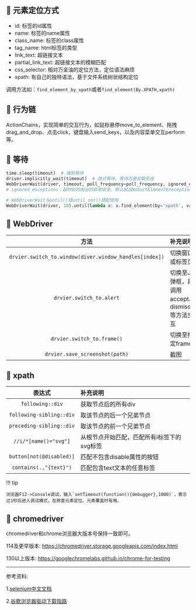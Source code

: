 ## 📌 元素定位方式

* id: 标签的id属性
* name: 标签的name属性
* class_name: 标签的class属性
* tag_name: html标签的类型
* link_text: 超链接文本
* partial_link_text: 超链接文本的模糊匹配
* css_selector: 相对万金油的定位方法，定位语法麻烦
* xpath: 有自己的独特语法，基于文件系统树状结构定位

调用方法如：`find_element_by_xpath`或者`find_element(By.XPATH,xpath)`

## 📌 行为链

ActionChains，实现简单的交互行为，如鼠标悬停move_to_element、拖拽drag_and_drop、点击click，键盘输入send_keys，以及内容菜单交互perform等。

## 📌 等待

```python
time.sleep(timeout)  # 强制等待
driver.implicitly_wait(timeout)  # 隐式等待，等待页面加载完成
WebDriverWait(driver, timeout, poll_frequency=poll_frequency, ignored_exceptions=None)  # 显式等待，等待某个元素加载完
# ignored_exceptions：超时后的抛出的异常信息，默认抛出NoSuchElementExeception异常

# WebDriverWait与until()或until_not()搭配使用
WebDriverWait(driver, 10).until(lambda x: x.find_element(by='xpath', value=value), message=f'找不到元素')
```

## 📌 WebDriver

|                           方法                           | 补充说明                           |
|:------------------------------------------------------:|:-------------------------------|
| `drvier.switch_to.window(diver.window_handles[index])` | 切换窗口或标签页                       |
|                `drvier.switch_to.alert`                | 切换至JS弹框，再调用accept、dismiss等方法交互 |
|               `drvier.switch_to.frame()`               | 切换至指定frame                     |
|             `drvier.save_screenshot(path)`             | 截图                             |

## 📌 xpath

|           表达式            | 补充说明                    |
|:------------------------:|:------------------------|
|     `following::div`     | 获取节点后的所有div             |
| `following-sibling::div` | 取该节点的后一个兄弟节点            |
| `preceding-sibling::div` | 取该节点的前一个兄弟节点            |
|  `//i/*[name()="svg"]`   | 从根节点开始匹配，匹配所有i标签下的svg标签 |
|  `button[not(@disabled)]`   | 匹配不包含disable属性的按钮 |
|  `contains(.,"{text}")`   | 匹配包含text文本的任意标签 |

!!! tip

    浏览器F12->Console调试，输入`setTimeout(function(){debugger},1000)`，表示过1秒后进入调试模式，在排查元素定位、元素覆盖时有用。

## 📌 chromedriver

chromedriver和chrome浏览器大版本号保持一致即可。

114及更早版本: https://chromedriver.storage.googleapis.com/index.html

130以上版本: https://googlechromelabs.github.io/chrome-for-testing

---

参考资料:

1.[selenium中文文档](https://python-selenium-zh.readthedocs.io/zh-cn/latest/)

2.[谷歌浏览器驱动下载指路](https://blog.csdn.net/m0_54958293/article/details/134663146)